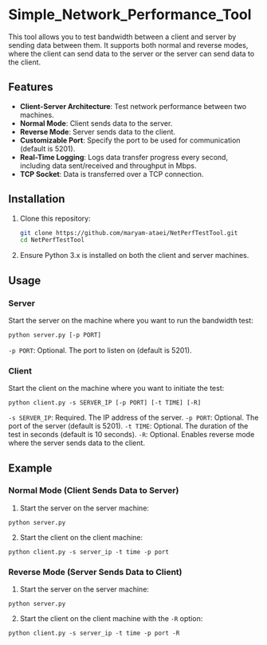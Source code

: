 # Simple_Network_Performance_Tool

This tool allows you to test bandwidth between a client and server by sending data between them. It supports both normal and reverse modes, where the client can send data to the server or the server can send data to the client.

## Features

- **Client-Server Architecture**: Test network performance between two machines.
- **Normal Mode**: Client sends data to the server.
- **Reverse Mode**: Server sends data to the client.
- **Customizable Port**: Specify the port to be used for communication (default is 5201).
- **Real-Time Logging**: Logs data transfer progress every second, including data sent/received and throughput in Mbps.
- **TCP Socket**: Data is transferred over a TCP connection.

## Installation

1. Clone this repository:
   ```bash
   git clone https://github.com/maryam-ataei/NetPerfTestTool.git
   cd NetPerfTestTool
   
2. Ensure Python 3.x is installed on both the client and server machines.

## Usage

### Server
Start the server on the machine where you want to run the bandwidth test:
   ```bash
python server.py [-p PORT]
```
`-p PORT`: Optional. The port to listen on (default is 5201).

### Client
Start the client on the machine where you want to initiate the test:

`python client.py -s SERVER_IP [-p PORT] [-t TIME] [-R]`

`-s SERVER_IP`: Required. The IP address of the server.
`-p PORT`: Optional. The port of the server (default is 5201).
`-t TIME`: Optional. The duration of the test in seconds (default is 10 seconds).
`-R`: Optional. Enables reverse mode where the server sends data to the client.

## Example

### Normal Mode (Client Sends Data to Server)

1. Start the server on the server machine:

`python server.py`

2. Start the client on the client machine:
   
`python client.py -s server_ip -t time -p port`


### Reverse Mode (Server Sends Data to Client)

1. Start the server on the server machine:
   
`python server.py`

2. Start the client on the client machine with the `-R` option:
   
`python client.py -s server_ip -t time -p port -R`





